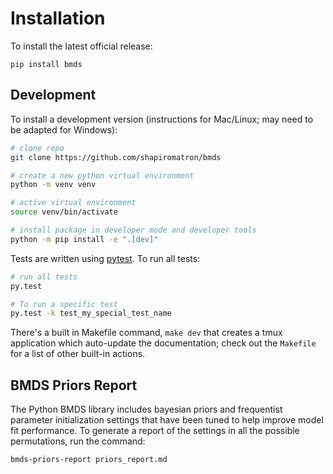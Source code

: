 # Installation

To install the latest official release:

```
pip install bmds
```

## Development

To install a development version (instructions for Mac/Linux; may need to be adapted for Windows):

```bash
# clone repo
git clone https://github.com/shapiromatron/bmds

# create a new python virtual environment
python -m venv venv

# active virtual environment
source venv/bin/activate

# install package in developer mode and developer tools
python -m pip install -e ".[dev]"
```

Tests are written using [pytest](http://doc.pytest.org/en/latest/). To run all tests:

```bash
# run all tests
py.test

# To run a specific test
py.test -k test_my_special_test_name
```

There's a built in Makefile command, ``make dev`` that creates a tmux application which auto-update the documentation; check out the ``Makefile`` for a list of other built-in actions.

## BMDS Priors Report

The Python BMDS library includes bayesian priors and frequentist parameter initialization settings that have been tuned to help improve model fit performance. To generate a report of the settings in all the possible permutations, run the command:

```bash
bmds-priors-report priors_report.md
```
